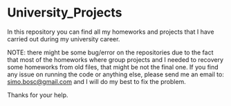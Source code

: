# University_Projects
In this repository you can find all my homeworks and projects that I have carried out during my university career.

NOTE: there might be some bug/error on the repositories due to the fact that most of the homeworks where group projects and I needed to recovery some homeworks from old files, that might be not the final one.
If you find any issue on running the code or anything else, please send me an email to:
	simo.bosc@gmail.com
and I will do my best to fix the problem.

Thanks for your help.
